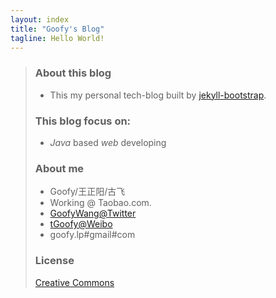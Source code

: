 ```yaml
---
layout: index
title: "Goofy's Blog"
tagline: Hello World!
---
```


>### About this blog
>
>* This my personal tech-blog built by [jekyll-bootstrap](https://github.com/plusjade/jekyll-bootstrap).
>
>### This blog focus on:
>
>* *Java* based *web* developing
>
>### About me
>
>* Goofy/王正阳/古飞
>* Working @ Taobao.com.
>* [GoofyWang@Twitter](http://twitter.com/GoofyWang)
>* [tGoofy@Weibo](http://weibo.com/love4sweetie)
>* goofy.lp#gmail#com
>
>### License
>
>[Creative Commons](http://creativecommons.org/licenses/by-nc-sa/3.0/)

